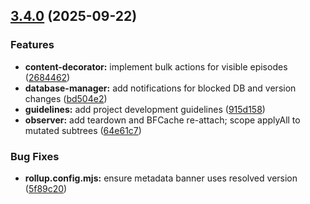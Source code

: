 ## [3.4.0](https://github.com/Aesthermortis/donghualife-seen-userscript/compare/v3.3.1...v3.4.0) (2025-09-22)

### Features

- **content-decorator:** implement bulk actions for visible episodes ([2684462](https://github.com/Aesthermortis/donghualife-seen-userscript/commit/2684462c4f68251b2c51780dc03d77f73d96246f))
- **database-manager:** add notifications for blocked DB and version changes ([bd504e2](https://github.com/Aesthermortis/donghualife-seen-userscript/commit/bd504e2303a79f80369937c0290f4a8e31ce636e))
- **guidelines:** add project development guidelines ([915d158](https://github.com/Aesthermortis/donghualife-seen-userscript/commit/915d158a42c25c4ffc6936f6d2b02ff60300c317))
- **observer:** add teardown and BFCache re-attach; scope applyAll to mutated subtrees ([64e61c7](https://github.com/Aesthermortis/donghualife-seen-userscript/commit/64e61c73d877759702a596d7ad9f44a2abf1bbe8))

### Bug Fixes

- **rollup.config.mjs:** ensure metadata banner uses resolved version ([5f89c20](https://github.com/Aesthermortis/donghualife-seen-userscript/commit/5f89c20e5402b5aca9fe97d4adb58cc97789f3b8))
